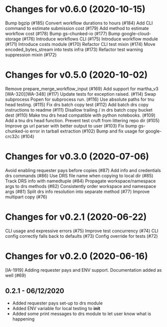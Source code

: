 # Changes for v0.6.0 (2020-10-15)
Bump bgzip (#185)
Convert workflow durations to hours (#184)
Add CLI command to estimate submission cost (#179)
Add method to estimate workflow cost (#178)
Bump gs-chunked-io (#177)
Bump google-cloud-storage (#176)
Introduce workflows CLI (#175)
Introduce workflow module (#171)
Introduce costs module (#170)
Refactor CLI test mixin (#174)
Move encoded_bytes_stream into tests infra (#173)
Refactor test warning suppression mixin (#172)

# Changes for v0.5.0 (2020-10-02)
Remove prepare_merge_workflow_input (#169)
Add support for martha_v3 [WA-320][WA-348] (#117)
Update tests for exception raised. (#114)
Swap subprocess Popen for subprocess run. (#116)
Use absolute paths for tnu head testing. (#115)
Fix drs batch copy test (#112)
Add batch drs copy instructions to readme (#111)
Disallow trailing / in drs batch copy bucket dest (#110)
Make tnu drs head compatible with python notebooks. (#109)
Add a tnu drs head function.
Prevent test cruft from littering repo dir (#105)
Improve gs url parser with better output to user (#103)
Fix bump gs-chunked-io error in tarball extraction (#102)
Bump and fix usage for google-crc32c (#104)

# Changes for v0.3.0 (2020-07-06)
Avoid enabling requester pays before copies (#87)
Add info and credentials drs commands (#86)
Use DRS file name when copying to local dir (#85)
Track DRS info with namedtuple (#84)
Propagate workspace/namespace args to drs methods (#82)
Consistently order workspace and namespace args (#81)
Split drs info resolution into separate method (#77)
Improve multipart copy (#76)

# Changes for v0.2.1 (2020-06-22)
CLI usage and expressive errors (#75)
Improve test concurrency (#74)
CLI config correctly falls back to defaults (#73)
Config override for tests (#72)

# Changes for v0.2.0 (2020-06-16)
[IA-1919] Adding requester pays and ENV support. Documentation added as well (#69)

## 0.2.1 - 06/12/2020
- Added requester pays set-up to drs module
- Added ENV variable for local testing to __init__
- Added some print messages to drs module to let user know what is happening